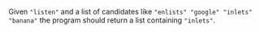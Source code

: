 Given `"listen"` and a list of candidates like `"enlists" "google" "inlets" "banana"` the program should return a list containing `"inlets"`.
